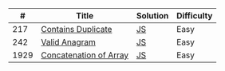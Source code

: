 | #    | Title                                                                                       | Solution                                                                                                                         | Difficulty |
| ---- | ------------------------------------------------------------------------------------------- | -------------------------------------------------------------------------------------------------------------------------------- | ---------- |
| 217  | [Contains Duplicate](https://leetcode.com/problems/contains-duplicate/description/)         | [JS](https://github.com/sazit96/Leetcode-Problem-Solving-With-JS/blob/main/01-Arrays%20%26%20Hashing/01.ContainsDuplicate.js)    | Easy       |
| 242  | [Valid Anagram](https://leetcode.com/problems/valid-anagram/description/)                   | [JS](https://github.com/sazit96/Leetcode-Problem-Solving-With-JS/blob/main/01-Arrays%20%26%20Hashing/02.ValidAnagram.js)         | Easy       |
| 1929 | [Concatenation of Array](https://leetcode.com/problems/concatenation-of-array/description/) | [JS](https://github.com/sazit96/Leetcode-Problem-Solving-With-JS/blob/main/01-Arrays%20%26%20Hashing/03.ConcatenationofArray.js) | Easy       |
